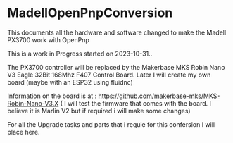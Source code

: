 # MadellOpenPnpConversion
This documents all the hardware and software changed to make the Madell PX3700 work with OpenPnp

This is a work in Progress started on 2023-10-31..

The PX3700 controller will be replaced by the Makerbase MKS Robin Nano V3 Eagle 32Bit 168Mhz F407 Control Board. 
Later I will create my own board (maybe with an ESP32 using fluidnc)

Information on the board is at : https://github.com/makerbase-mks/MKS-Robin-Nano-V3.X
( I will test the firmware that comes with the board. I believe it is Marlin V2 but if required i will make some changes)

For all the Upgrade tasks and parts that i requie for this confersion I will place here.





